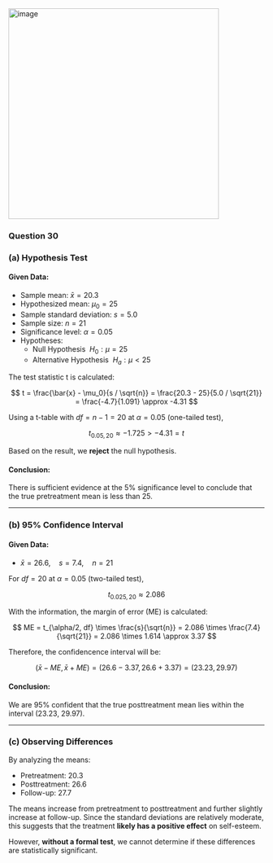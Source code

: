 <img width="414" alt="image" src="https://github.com/user-attachments/assets/5f9b5fb5-bfad-4117-8ee8-d004db491f08" />

### Question 30
### **(a) Hypothesis Test**  

#### **Given Data:**
- Sample mean: $\bar{x} = 20.3$  
- Hypothesized mean: $\mu_0 = 25$  
- Sample standard deviation: $s = 5.0$  
- Sample size: $n = 21$  
- Significance level: $\alpha = 0.05$
- Hypotheses:
  - Null Hypothesis $\ H_0 : \mu = 25$
  - Alternative Hypothesis $\ H_a : \mu < 25$

The test statistic t is calculated:  

$$
t = \frac{\bar{x} - \mu_0}{s / \sqrt{n}} = \frac{20.3 - 25}{5.0 / \sqrt{21}} = \frac{-4.7}{1.091} \approx -4.31
$$  

Using a t-table with $df = n - 1 = 20$ at $\alpha = 0.05$ (one-tailed test),  

$$
t_{0.05,20} \approx -1.725 > -4.31 = t
$$  

Based on the result, we **reject** the null hypothesis.  

#### Conclusion: 
There is sufficient evidence at the 5% significance level to conclude that the true pretreatment mean is less than 25.

---

### **(b) 95% Confidence Interval**  

#### **Given Data:**
- $\bar{x} = 26.6, \quad s = 7.4, \quad n = 21$  

For $df = 20$ at $\alpha = 0.05$ (two-tailed test),  

$$
t_{0.025,20} \approx 2.086
$$  

With the information, the margin of error (ME) is calculated:  

$$
ME = t_{\alpha/2, df} \times \frac{s}{\sqrt{n}} = 2.086 \times \frac{7.4}{\sqrt{21}} = 2.086 \times 1.614 \approx 3.37
$$  

Therefore, the confidencence interval will be:

$$
(\bar{x} - ME, \bar{x} + ME) = (26.6 - 3.37, 26.6 + 3.37) = (23.23, 29.97)
$$    

#### Conclusion: 
We are 95% confident that the true posttreatment mean lies within the interval (23.23, 29.97).

---

### **(c) Observing Differences**  

By analyzing the means:  
- Pretreatment: $20.3$  
- Posttreatment: $26.6$  
- Follow-up: $27.7$  

The means increase from pretreatment to posttreatment and further slightly increase at follow-up. Since the standard deviations are relatively moderate, this suggests that the treatment **likely has a positive effect** on self-esteem.  

However, **without a formal test**, we cannot determine if these differences are statistically significant.
